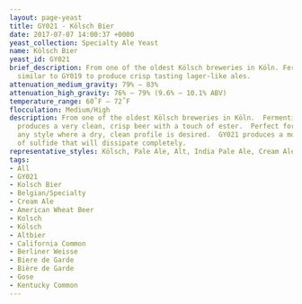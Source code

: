 ```yaml
---
layout: page-yeast
title: GY021 - Kölsch Bier
date: 2017-07-07 14:00:37 +0000
yeast_collection: Specialty Ale Yeast
name: Kölsch Bier
yeast_id: GY021
brief_description: From one of the oldest Kölsch breweries in Köln. Ferments cold
  similar to GY019 to produce crisp tasting lager-like ales.
attenuation_medium_gravity: 79% – 83%
attenuation_high_gravity: 76% – 79% (9.6% – 10.1% ABV)
temperature_range: 60˚F – 72˚F
flocculation: Medium/High
description: From one of the oldest Kölsch breweries in Köln.  Fermenting under 65˚F
  produces a very clean, crisp beer with a touch of ester.  Perfect for Kölsch or
  any style where a dry, clean profile is desired.  GY021 produces a moderate amount
  of sulfide that will dissipate completely.
representative_styles: Kölsch, Pale Ale, Alt, India Pale Ale, Cream Ale, Amber
tags:
- All
- GY021
- Kolsch Bier
- Belgian/Specialty
- Cream Ale
- American Wheat Beer
- Kolsch
- Kölsch
- Altbier
- California Common
- Berliner Weisse
- Biere de Garde
- Bière de Garde
- Gose
- Kentucky Common
---
```

